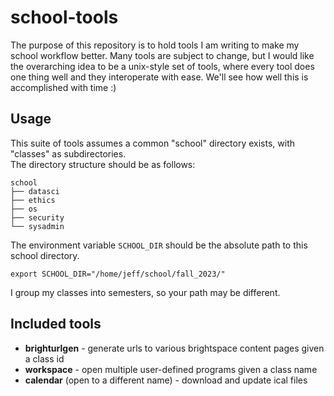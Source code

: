 # school-tools

The purpose of this repository is to hold tools I am writing to make my school workflow better. Many tools are subject to change, but I would like the overarching idea to be a unix-style set of tools, where every tool does one thing well and they interoperate with ease. We'll see how well this is accomplished with time :)  
  
## Usage
This suite of tools assumes a common "school" directory exists, with "classes" as subdirectories.  
The directory structure should be as follows:
```
school
├── datasci
├── ethics
├── os
├── security
└── sysadmin
```  
The environment variable ``SCHOOL_DIR`` should be the absolute path to this school directory.  
```
export SCHOOL_DIR="/home/jeff/school/fall_2023/"
```
I group my classes into semesters, so your path may be different.

## Included tools
- **brighturlgen** - generate urls to various brightspace content pages given a class id
- **workspace** - open multiple user-defined programs given a class name
- **calendar** (open to a different name) - download and update ical files
